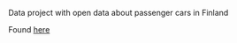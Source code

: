 Data project with open data about passenger cars in Finland

Found [here](https://trafi-vehicles.onrender.com/)
